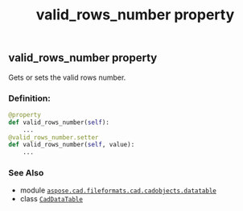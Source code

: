 ﻿---
title: valid_rows_number property
second_title: Aspose.CAD for Python via .NET API References
description: 
type: docs
weight: 260
url: /python-net/aspose.cad.fileformats.cad.cadobjects.datatable/caddatatable/valid_rows_number/
is_root: false
---

## valid_rows_number property


Gets or sets the valid rows number.
### Definition:
```python
@property
def valid_rows_number(self):
    ...
@valid_rows_number.setter
def valid_rows_number(self, value):
    ...
```

### See Also
* module [`aspose.cad.fileformats.cad.cadobjects.datatable`](../../)
* class [`CadDataTable`](/cad/python-net/aspose.cad.fileformats.cad.cadobjects.datatable/caddatatable)
